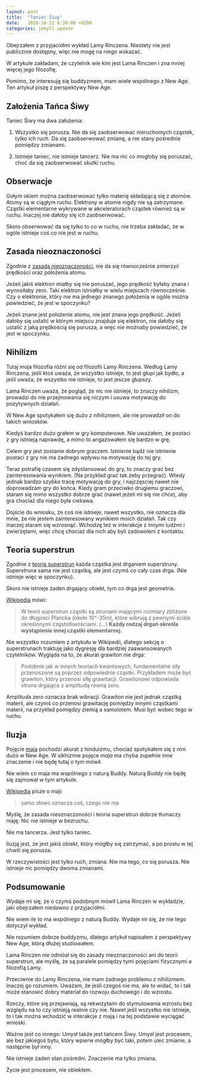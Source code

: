 ```yaml
---
layout: post
title:  "Taniec Śiwy"
date:   2020-10-22 8:39:00 +0200
categories: jekyll update
---
```

Obejrzałem z przyjaciółmi wykład Lamy Rinczena. Niestety nie jest publicznie dostępny, więc nie mogę na niego wskazać.

W artykule zakładam, że czytelnik wie kim jest Lama Rinczen i zna mniej więcej jego filozofię.

Pomimo, że interesuję się buddyzmem, mam wiele wspólnego z New Age. Ten artykuł piszę z perspektywy New Age.

## Założenia Tańca Śiwy

Taniec Śiwy ma dwa założenia:

1. Wszystko się porusza. Nie da się zaobserwować nieruchomych cząstek, tylko ich ruch. Da się zaobserwować zmianę, a nie stany pośrednie pomiędzy zmianami.

2. Istnieje taniec, nie istnieje tancerz. Nie ma nic co mogłoby się poruszać, choć da się zaobserwować skutki ruchu.

## Obserwacje

Gołym okiem można zaobserwować tylko materię składającą się z atomów. Atomy są w ciągłym ruchu. Elektrony w atomie nigdy nie są zatrzymane. Cząstki elementarne wykrywane w akceleratorach cząstek również są w ruchu. Inaczej nie dałoby się ich zaobserwować.

Skoro obserwować da się tylko to co w ruchu, nie trzeba zakładać, że w ogóle istnieje coś co nie jest w ruchu.

## Zasada nieoznaczoności

Zgodnie z [zasadą nieoznaczoności][nieoznaczonosc], nie da się równocześnie zmierzyć prędkości oraz położenia atomu.

Jeżeli jakiś elektron miałby się nie poruszać, jego prędkość byłaby znana i wynosiłaby zero. Taki elektron istniałby w wielu miejscach równocześnie. Czy o elektronie, który nie ma jednego znanego położenia w ogóle można powiedzieć, że jest w spoczynku?

Jeżeli znane jest położenie atomu, nie jest znana jego prędkość. Jeżeli dałoby się ustalić w którym miejscu znajduje się elektron, nie dałoby się ustalić z jaką prędkością się porusza, a więc nie możnaby powiedzieć, że jest w spoczynku.

## Nihilizm

Tutaj moja filozofia różni się od filozofii Lamy Rinczena. Według Lamy Rinczena, jeśli ktoś uważa, że wszystko istnieje, to jest głupi jak bydło, a jeśli uważa, że wszystko nie istnieje, to jest jescze głupszy.

Lama Rinczen uważa, że pogląd, że nic nie istnieje, to znaczy nihilizm, prowadzi do nie przejmowania się niczym i usuwa motywację do pozytywnych działań.

W New Age spotykałem się dużo z nihilizmem, ale nie prowadził on do takich wniosków.

Kiedyś bardzo dużo grałem w gry komputerowe. Nie uważałem, że postaci z gry istnieją naprawdę, a mimo to angażowałem się bardzo w grę.

Celem gry jest zostanie dobrym graczem. Istnienie bądź nie istnienie postaci z gry nie ma żadnego wpływu na motywację do tej gry.

Teraz potrafię czasem się zdystansować do gry, to znaczy grać bez zainteresowania wynikiem. (Na przykład grać tak żeby przegrać). Wtedy jednak bardzo szybko tracę motywację do gry, i najczęsciej nawet nie doprowadzam gry do końca. Kiedy gram przeciwko drugiemu graczowi, staram się mimo wszystko dobrze grać (nawet jeżeli mi się nie chce), aby gra chociaż dla niego była ciekawa.

Dojście do wniosku, że coś nie istnieje, nawet wszystko, nie oznacza dla mnie, że nie jestem zainteresowany wynikiem moich działań. Tak czy inaczej staram się wzrosnąć. Wchodzę też w interakcje z innymi ludźmi i zwierzętami, więc chcę chociaż dla nich aby byli zadowoleni z kontaktu.

## Teoria superstrun

Zgodnie z [teorią superstrun][superstruny] każda cząstka jest drganiem superstruny. Superstruna sama nie jest cząstką, ale jest czymś co cały czas drga. (Nie istnieje więc w spoczynku). 

Skoro nie istnieje żaden drgający obiekt, tym co drga jest geometria.

[Wikipedia][superstruny] mówi:

> W teorii superstrun cząstki są strunami mającymi rozmiary zbliżone do długości Plancka (około 10^-35m), które wibrują z pewnymi ściśle określonymi częstotliwościami. (...) **Każdy rodzaj drgań określa wystąpienie innej cząstki elementarnej.**

Nie wszystko rozumiem z artykułu w Wikipedii, dlatego sekcję o superstrunach traktuję jako dygresję dla bardziej zaawansowanych czytelników. Wygląda na to, że akurat grawiton nie drga:

> Podobnie jak w innych teoriach kwantowych, fundamentalne siły przenoszone są poprzez odpowiednie cząstki. Przykładem może być grawiton, który przenosi siłę grawitacji. Grawitonowi odpowiada struna drgająca z amplitudą równą zero.

Amplituda zero oznacza brak wibracji. Grawiton nie jest jednak cząstką materii, ale czymś co przenosi grawitację pomiędzy innymi cząstkami materii, na przykład pomiędzy ziemią a samolotem. Musi być wobec tego w ruchu.

## Iluzja

Pojęcie [maja] pochodzi akurat z hinduizmu, chociaż spotykałem się z nim dużo w New Age. W sikhizmie pojęce *maja* ma chyba zupełnie inne znaczenie i nie będę tutaj o tym mówił.

Nie wiem co maja ma wspólnego z naturą Buddy. Naturą Buddy nie będę się zajmował w tym artykule.

[Wikipedia][maja] pisze o maji:

> samo słowo oznacza coś, czego nie ma

Myślę, że zasada nieoznaczoności i teoria superstrun dobrze tłumaczy maję: Nic nie istnieje w bezruchu.

Nie ma tancerza. Jest tylko taniec.

Iluzją jest, że jest jakiś obiekt, który mógłby się zatrzymać, a po prostu w tej chwili się porusza.

W rzeczywistości jest tylko ruch, zmiana. Nie ma tego, co się porusza. Nie istnieje nic pomiędzy dwoma zmianami.

## Podsumowanie

Wydaje mi się, że o czymś podobnym mówił Lama Rinczen w wykładzie, jaki obejrzałem niedawno z przyjaciółmi.

Nie wiem ile to ma wspólnego z naturą Buddy. Wydaje mi się, że nie tego dotyczył wykład.

Nie rozumiem dobrze buddyzmu, dlatego artykuł napisałem z perspektywy New Age, którą dłużej studiowałem.

Lama Rinczen nie odniósł się do zasady nieoznaczoności ani do teorii superstrun, ale myślę, że są paralele pomiędzy tymi pojęciami fizycznymi a filozofią Lamy.

Przeciwnie do Lamy Rinczena, nie mam żadnego problemu z nihilizmem. Inaczej go rozumiem. Uważam, że jeśli czegoś nie ma, ale to widać, to i tak może stanowić dobry materiał do rozwoju duchowego i do wzrostu.

Rzeczy, które się przejawiają, są rekwizytami do stymulowania wzrostu bez względu na to czy istnieją realnie czy nie. Nawet jeśli wszystko nie istnieje, to i tak można wchodzić w interakcje z mają i na tej podstawie wyciągać wnioski.

Ważne jest co innego: Umysł także jest tańcem Śiwy. Umysł jest procesem, ale bez jakiegoś bytu, który wpierw mógłby być taki, potem ulec zmianie, a następnie był inny.

Nie istnieje żaden stan pośredni. Znaczenie ma tylko zmiana.

Życie jest procesem, nie obiektem.

[nieoznaczonosc]: https://pl.wikipedia.org/wiki/Zasada_nieoznaczono%C5%9Bci
[superstruny]: https://pl.wikipedia.org/wiki/Teoria_superstrun
[maja]: https://pl.wikipedia.org/wiki/Maja_(religie_Wschodu)



